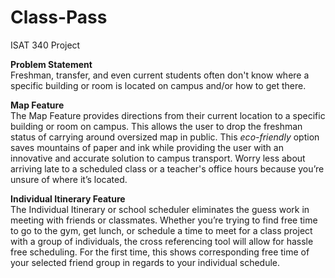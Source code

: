 Class-Pass
==========

ISAT 340 Project

<b>Problem Statement</b><br>
Freshman, transfer, and even current students often don't know where a specific building or room is located on campus and/or how to get there. 



<b>Map Feature</b><br>
The Map Feature provides directions from their current location to a specific building or room on campus. This allows the user to drop the freshman status of carrying around oversized map in public. This <em>eco-friendly</em> option saves mountains of paper and ink while providing the user with an innovative and accurate solution to campus transport. Worry less about arriving late to a scheduled class or a teacher's office hours because you’re unsure of where it’s located.

<b>Individual Itinerary Feature</b><br>
The Individual Itinerary or school scheduler eliminates the guess work in meeting with friends or classmates. Whether you’re trying to find free time to go to the gym, get lunch, or schedule a time to meet for a class project with a group of individuals, the cross referencing tool will allow for hassle free scheduling. For the first time, this shows corresponding free time of your selected friend group in regards to your individual schedule. 


